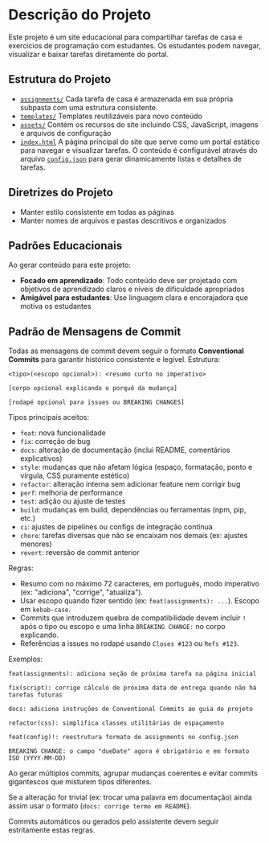 # Descrição do Projeto

Este projeto é um site educacional para compartilhar tarefas de casa e exercícios de programação com estudantes. Os estudantes podem navegar, visualizar e baixar tarefas diretamente do portal.

## Estrutura do Projeto

- [`assignments/`](../assignments/) Cada tarefa de casa é armazenada em sua própria subpasta com uma estrutura consistente.
- [`templates/`](../templates/) Templates reutilizáveis para novo conteúdo
- [`assets/`](../assets/) Contém os recursos do site incluindo CSS, JavaScript, imagens e arquivos de configuração
- [`index.html`](../index.html) A página principal do site que serve como um portal estático para navegar e visualizar tarefas. O conteúdo é configurável através do arquivo [`config.json`](../config.json) para gerar dinamicamente listas e detalhes de tarefas.

## Diretrizes do Projeto

- Manter estilo consistente em todas as páginas
- Manter nomes de arquivos e pastas descritivos e organizados

## Padrões Educacionais

Ao gerar conteúdo para este projeto:

- **Focado em aprendizado**: Todo conteúdo deve ser projetado com objetivos de aprendizado claros e níveis de dificuldade apropriados
- **Amigável para estudantes**: Use linguagem clara e encorajadora que motiva os estudantes

## Padrão de Mensagens de Commit

Todas as mensagens de commit devem seguir o formato **Conventional Commits** para garantir histórico consistente e legível. Estrutura:

```
<tipo>(<escopo opcional>): <resumo curto no imperativo>

[corpo opcional explicando o porquê da mudança]

[rodapé opcional para issues ou BREAKING CHANGES]
```

Tipos principais aceitos:
- `feat`: nova funcionalidade
- `fix`: correção de bug
- `docs`: alteração de documentação (inclui README, comentários explicativos)
- `style`: mudanças que não afetam lógica (espaço, formatação, ponto e vírgula, CSS puramente estético)
- `refactor`: alteração interna sem adicionar feature nem corrigir bug
- `perf`: melhoria de performance
- `test`: adição ou ajuste de testes
- `build`: mudanças em build, dependências ou ferramentas (npm, pip, etc.)
- `ci`: ajustes de pipelines ou configs de integração contínua
- `chore`: tarefas diversas que não se encaixam nos demais (ex: ajustes menores)
- `revert`: reversão de commit anterior

Regras:
- Resumo com no máximo 72 caracteres, em português, modo imperativo (ex: "adiciona", "corrige", "atualiza").
- Usar escopo quando fizer sentido (ex: `feat(assignments): ...`). Escopo em `kebab-case`.
- Commits que introduzem quebra de compatibilidade devem incluir `!` após o tipo ou escopo e uma linha `BREAKING CHANGE:` no corpo explicando.
- Referências a issues no rodapé usando `Closes #123` ou `Refs #123`.

Exemplos:
```
feat(assignments): adiciona seção de próxima tarefa na página inicial

fix(script): corrige cálculo de próxima data de entrega quando não há tarefas futuras

docs: adiciona instruções de Conventional Commits ao guia do projeto

refactor(css): simplifica classes utilitárias de espaçamento

feat(config)!: reestrutura formato de assignments no config.json

BREAKING CHANGE: o campo "dueDate" agora é obrigatório e em formato ISO (YYYY-MM-DD)
```

Ao gerar múltiplos commits, agrupar mudanças coerentes e evitar commits gigantescos que misturem tipos diferentes.

Se a alteração for trivial (ex: trocar uma palavra em documentação) ainda assim usar o formato (`docs: corrige termo em README`).

Commits automáticos ou gerados pelo assistente devem seguir estritamente estas regras.

